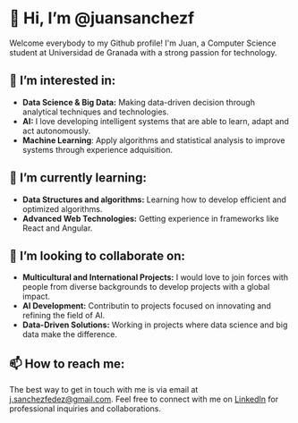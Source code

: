 # 👋 Hi, I’m @juansanchezf
Welcome everybody to my Github profile! I'm Juan, a Computer Science student at Universidad de Granada with a strong passion for technology.
## 👀 I’m interested in:
- **Data Science & Big Data:** Making data-driven decision through analytical techniques and technologies.
- **AI:** I love developing intelligent systems that are able to learn, adapt and act autonomously.
- **Machine Learning**: Apply algorithms and statistical analysis to improve systems through experience adquisition.
## 🌱 I’m currently learning:
- **Data Structures and algorithms:** Learning how to develop efficient and optimized algorithms.
- **Advanced Web Technologies:** Getting experience in frameworks like React and Angular.
## 💞️ I’m looking to collaborate on:
- **Multicultural and International Projects:** I would love to join forces with people from diverse backgrounds to develop projects with a global impact.
- **AI Development:** Contributin to projects focused on innovating and refining the field of AI.
- **Data-Driven Solutions:** Working in projects where data science and big data make the difference.
## 📫 How to reach me:
The best way to get in touch with me is via email at [j.sanchezfedez@gmail.com](mailto:j.sanchezfedez@gmail.com). Feel free to connect with me on [LinkedIn](https://www.linkedin.com/in/juansanchezfedez/) for professional inquiries and collaborations.

<!---
juansanchezf/juansanchezf is a ✨ special ✨ repository because its `README.md` (this file) appears on your GitHub profile.
You can click the Preview link to take a look at your changes.
--->
